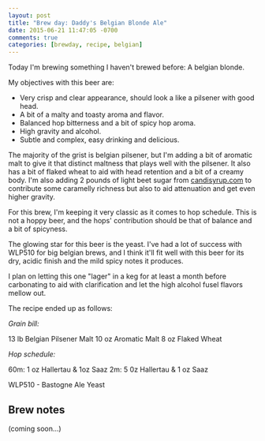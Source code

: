 ```yaml
---
layout: post
title: "Brew day: Daddy's Belgian Blonde Ale"
date: 2015-06-21 11:47:05 -0700
comments: true
categories: [brewday, recipe, belgian]
---
```


Today I'm brewing something I haven't brewed before: A belgian blonde.

My objectives with this beer are:

<!--more-->

* Very crisp and clear appearance, should look a like a pilsener with good head.
* A bit of a malty and toasty aroma and flavor.
* Balanced hop bitterness and a bit of spicy hop aroma.
* High gravity and alcohol.
* Subtle and complex, easy drinking and delicious.

The majority of the grist is belgian pilsener, but I'm adding a bit of aromatic
malt to give it that distinct maltness that plays well with the pilsener. It
also has a bit of flaked wheat to aid with head retention and a bit of a creamy
body. I'm also adding 2 pounds of light beet sugar from
[candisyrup.com](http://candisyrup.com) to contribute some caramelly richness
but also to aid attenuation and get even higher gravity.

For this brew, I'm keeping it very classic as it comes to hop schedule. This is
not a hoppy beer, and the hops' contribution should be that of balance and a
bit of spicyness.

The glowing star for this beer is the yeast. I've had a lot of success with
WLP510 for big belgian brews, and I think it'll fit well with this beer for its
dry, acidic finish and the mild spicy notes it produces.

I plan on letting this one "lager" in a keg for at least a month before
carbonating to aid with clarification and let the high alcohol fusel flavors
mellow out.

The recipe ended up as follows:

*Grain bill:*

13 lb Belgian Pilsener Malt
10 oz Aromatic Malt
8 oz Flaked Wheat

*Hop schedule:*

60m: 1 oz Hallertau & 1oz Saaz
2m: 5 0z Hallertau & 1 oz Saaz

WLP510 - Bastogne Ale Yeast

## Brew notes

(coming soon...)
